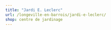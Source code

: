 ```yaml
---
title: "Jardi E. Leclerc"
url: /longeville-en-barrois/jardi-e-leclerc/
shop: centre de jardinage
---
```

